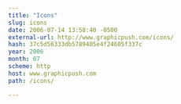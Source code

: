 ```yaml
---
title: "Icons"
slug: icons
date: 2006-07-14 13:58:40 -0500
external-url: http://www.graphicpush.com/icons/
hash: 37c5d56333db5789405e4f24605f337c
year: 2006
month: 07
scheme: http
host: www.graphicpush.com
path: /icons/

---
```



